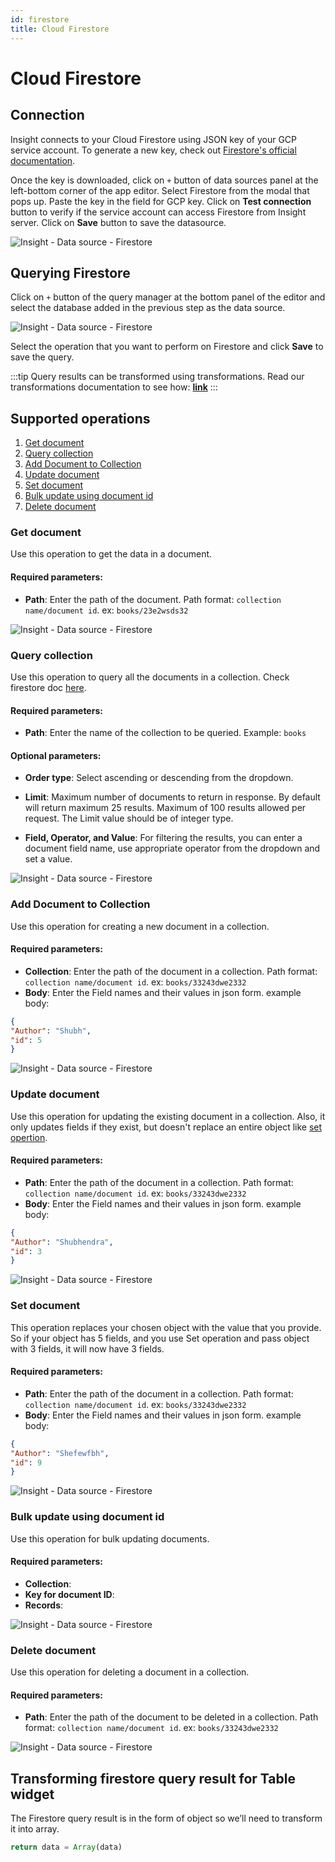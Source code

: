 ```yaml
---
id: firestore
title: Cloud Firestore
---
```


# Cloud Firestore

## Connection
Insight connects to your Cloud Firestore using JSON key of your GCP service account.
To generate a new key, check out [Firestore's official documentation](https://cloud.google.com/iam/docs/creating-managing-service-account-keys#iam-service-account-keys-create-console).

Once the key is downloaded, click on `+` button of data sources panel at the left-bottom corner of the app editor. Select Firestore from the modal that pops up. Paste the key in the field for GCP key. Click on **Test connection** button to verify if the service account can access Firestore from Insight server. Click on **Save** button to save the datasource.

<div style={{textAlign: 'center'}}>

![Insight - Data source - Firestore](/_images/insight2/datasource-reference/firestore/add-ds-firestore.gif)

</div>

## Querying Firestore

Click on `+` button of the query manager at the bottom panel of the editor and select the database added in the previous step as the data source.

<div style={{textAlign: 'center'}}>

![Insight - Data source - Firestore](/_images/insight2/datasource-reference/firestore/firestore-query.png)

</div>

Select the operation that you want to perform on Firestore and click **Save** to save the query.

:::tip
Query results can be transformed using transformations. Read our transformations documentation to see how: **[link](/docs/tutorial/transformations)**
:::

## Supported operations
1. [Get document](#get-document)
2. [Query collection](#query-collection)
3. [Add Document to Collection](#add-document-to-collection)
4. [Update document](#update-document)
5. [Set document](#set-document)
6. [Bulk update using document id](#bulk-update-using-document-id)
7. [Delete document](#delete-document)

### Get document

Use this operation to get the data in a document.

#### Required parameters:

- **Path**: Enter the path of the document. Path format: `collection name/document id`. ex: `books/23e2wsds32`

<div style={{textAlign: 'center'}}>

![Insight - Data source - Firestore](/_images/insight2/datasource-reference/firestore/get.png)

</div>

### Query collection

Use this operation to query all the documents in a collection. Check firestore doc [here](https://firebase.google.com/docs/reference/js/v8/firebase.database.Query).

#### Required parameters:

- **Path**: Enter the name of the collection to be queried. Example: `books`

#### Optional parameters:

- **Order type**: Select ascending or descending from the dropdown.

- **Limit**: Maximum number of documents to return in response. By default will return maximum 25 results. Maximum of 100 results allowed per request. The Limit value should be of integer type.

- **Field, Operator, and Value**: For filtering the results, you can enter a document field name, use appropriate operator from the dropdown and set a value.

<div style={{textAlign: 'center'}}>

![Insight - Data source - Firestore](/_images/insight2/datasource-reference/firestore/query-collection.png)

</div>

### Add Document to Collection

Use this operation for creating a new document in a collection.

#### Required parameters:

- **Collection**: Enter the path of the document in a collection. Path format: `collection name/document id`. ex: `books/33243dwe2332`
- **Body**: Enter the Field names and their values in json form. example body:
```json
{
"Author": "Shubh",
"id": 5
}
```

<div style={{textAlign: 'center'}}>

![Insight - Data source - Firestore](/_images/insight2/datasource-reference/firestore/add-document.png)

</div>

### Update document

Use this operation for updating the existing document in a collection. Also, it only updates fields if they exist, but doesn't replace an entire object like [set opertion](#set-document).

#### Required parameters:

- **Path**: Enter the path of the document in a collection. Path format: `collection name/document id`. ex: `books/33243dwe2332`
- **Body**: Enter the Field names and their values in json form. example body:
```json
{
"Author": "Shubhendra",
"id": 3
}
```

<div style={{textAlign: 'center'}}>

![Insight - Data source - Firestore](/_images/insight2/datasource-reference/firestore/update.png)

</div>

### Set document

This operation replaces your chosen object with the value that you provide. So if your object has 5 fields, and you use Set operation and pass object with 3 fields, it will now have 3 fields.

#### Required parameters:

- **Path**: Enter the path of the document in a collection. Path format: `collection name/document id`. ex: `books/33243dwe2332`
- **Body**: Enter the Field names and their values in json form. example body:
```json
{
"Author": "Shefewfbh",
"id": 9
}
```

<div style={{textAlign: 'center'}}>

![Insight - Data source - Firestore](/_images/insight2/datasource-reference/firestore/set.png)

</div>

### Bulk update using document id

Use this operation for bulk updating documents.

#### Required parameters:

- **Collection**:
- **Key for document ID**:
- **Records**:


<div style={{textAlign: 'center'}}>

![Insight - Data source - Firestore](/_images/insight2/datasource-reference/firestore/bulk.png)

</div>

### Delete document

Use this operation for deleting a document in a collection.

#### Required parameters:

- **Path**: Enter the path of the document to be deleted in a collection. Path format: `collection name/document id`. ex: `books/33243dwe2332`

<div style={{textAlign: 'center'}}>

![Insight - Data source - Firestore](/_images/insight2/datasource-reference/firestore/delete.png)

</div>

## Transforming firestore query result for Table widget

The Firestore query result is in the form of object so we’ll need to transform it into array.

```js
return data = Array(data)
```
